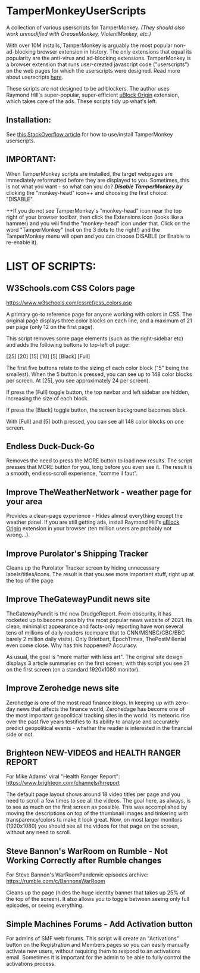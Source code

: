 # TamperMonkeyUserScripts
A collection of various userscripts for TamperMonkey. *(They should also work unmodified with GreaseMonkey, ViolentMonkey, etc.)*

With over 10M installs, TamperMonkey is arguably the most popular non-ad-blocking browser extension in history. The only extensions that equal its popularity are the anti-virus and ad-blocking extensions. TamperMonkey is a browser extension that runs user-created javascript code ("userscripts") on the web pages for which the userscripts were designed. Read more about userscripts [here](https://simply-how.com/enhance-and-fine-tune-any-web-page-the-complete-user-scripts-guide).

These scripts are not designed to be ad blockers. The author uses Raymond Hill's super-popular, super-efficient [uBlock Origin](https://chrome.google.com/webstore/detail/ublock-origin/cjpalhdlnbpafiamejdnhcphjbkeiagm) extension, which takes care of the ads. These scripts tidy up what's left.

## Installation:

See [this StackOverflow article](https://stackoverflow.com/a/53161629/1447509) for how to use/install TamperMonkey userscripts.

## IMPORTANT:

When TamperMonkey scripts are installed, the target webpages are immediately reformatted before they are displayed to you. Sometimes, this is not what you want - so what can you do? ***Disable TamperMonkey by*** clicking the "monkey-head" icon++ and choosing the first choice: "DISABLE".

++If you do not see TamperMonkey's "monkey-head" icon near the top right of your browser toolbar, then click the Extensions icon (looks like a hammer) and you will find the "monkey-head" icon under that. Click on the word "TamperMonkey" (not on the 3 dots to the right!) and the TamperMonkey menu will open and you can choose DISABLE (or Enable to re-enable it).

# LIST OF SCRIPTS:

## W3Schools.com CSS Colors page

https://www.w3schools.com/cssref/css_colors.asp

A primary go-to reference page for anyone working with colors in CSS. The original page displays three color blocks on each line, and a maximum of 21 per page (only 12 on the first page).

This script removes some page elements (such as the right-sidebar etc) and adds the following buttons to top-left of page:

[25] [20] [15] [10] [5] [Black] [Full]

The first five buttons relate to the sizing of each color block ("5" being the smallest). When the 5 button is pressed, you can see up to 148 color blocks per screen. At [25], you see approximately 24 per screen).

If press the [Full] toggle button, the top navbar and left sidebar are hidden, increasing the size of each block.

If press the [Black] toggle button, the screen background becomes black.

With [Full] and [5] both pressed, you can see all 148 color blocks on one screen.


## Endless Duck-Duck-Go

Removes the need to press the MORE button to load new results. The script presses that MORE button for you, long before you even see it. The result is a smooth, endless-scroll experience, "comme il faut".

## Improve TheWeatherNetwork - weather page for your area

Provides a clean-page experience - Hides almost everything except the weather panel. If you are still getting ads, install Raymond Hill's [uBlock Origin](https://chrome.google.com/webstore/detail/ublock-origin/cjpalhdlnbpafiamejdnhcphjbkeiagm) extension in your browser (ten million users are probably not wrong...).

## Improve Purolator's Shipping Tracker

Cleans up the Purolator Tracker screen by hiding unnecessary labels/titles/icons. The result is that you see more important stuff, right up at the top of the page.

## Improve TheGatewayPundit news site

TheGatewayPundit is the new DrudgeReport. From obscurity, it has rocketed up to become possibly the most popular news website of 2021. Its clean, minimalist appearance and facts-only reporting have won several tens of millions of daily readers (compare that to CNN/MSNBC/CBC/BBC barely 2 million daily visits). Only Brietbart, EpochTimes, ThePostMillenial even come close. Why has this happened? Accuracy.

As usual, the goal is "more matter with less art". The original site design displays 3 article summaries on the first screen; with this script you see 21 on the first screen (on a standard 1920x1080 monitor).

## Improve Zerohedge news site

Zerohedge is one of the most read finance blogs. In keeping up with zero-day news that affects the finance world, Zerohedage has become one of the most important geopolitical tracking sites in the world. Its meteoric rise over the past five years testifies to its ability to analyse and accurately predict geopolitical events - whether the reader is interested in the financial side or not.

## Brighteon NEW-VIDEOS and HEALTH RANGER REPORT

For Mike Adams' viral "Health Ranger Report": https://www.brighteon.com/channels/hrreport

The default page layout shows around 18 video titles per page and you need to scroll a few times to see all the videos. The goal here, as always, is to see as much on the first screen as possible.  This was accomplished by moving the descriptions on top of the thumbnail images and tinkering with transparency/colors to make it look great. Now, on most larger monitors (1920x1080) you should see all the videos for that page on the screen, without any need to scroll.

## Steve Bannon's WarRoom on Rumble - Not Working Correctly after Rumble changes

For Steve Bannon's WarRoomPandemic episodes archive: https://rumble.com/c/BannonsWarRoom

Cleans up the page (hides the huge identity banner that takes up 25% of the top of the screen). It also allows you to toggle between seeing only full episodes, or seeing everything.

## Simple Machines Forums - Add Activation button

For admins of SMF web forums. This script will create an "Activations" button on the Registration and Members pages so you can easily manually activate new users, without requiring them to respond to an activations email. Sometimes it is important for the admin to be able to fully control the activations process.
